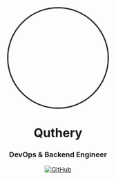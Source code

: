 <div align="center">
  <img src="https://i.pinimg.com/736x/a1/62/be/a162bed10ddf80e9ae66d8d7552fc120.jpg" width="230" style="border-radius: 50%; border: 3px solid #2D2D2D">
  
  # Quthery
  ### DevOps & Backend Engineer
  
  [![GitHub](https://img.shields.io/badge/GitHub-181717?logo=github&style=for-the-badge)](https://github.com/quthery)
</div>

